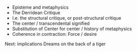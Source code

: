 * Episteme and metaphysics
* The Derridean Critique
* I.e. the structural critique, or post-structural critique
* The center / transcendental signified
* Substitution of Center for center / history of metaphysics
* Coherence in contraction: Force / desire

Next: implications
Dreams on the back of a tiger
